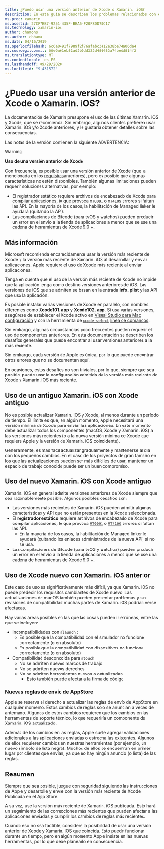 ```yaml
---
title: ¿Puedo usar una versión anterior de Xcode o Xamarin. iOS?
description: En esta guía se describen los problemas relacionados con el uso de versiones anteriores de Xamarin. iOS o Xcode (que la versión estable actual).
ms.prod: xamarin
ms.assetid: 27CF7EB7-9251-435F-BEA5-F20F8DD7DC17
ms.technology: xamarin-ios
author: chamons
ms.author: chhamo
ms.date: 04/16/2019
ms.openlocfilehash: 6c6a0491f7989f2f76afabc3412e38be74a06da4
ms.sourcegitcommit: 00e6a61eb82ad5b0dd323d48d483a74bedd814f2
ms.translationtype: MT
ms.contentlocale: es-ES
ms.lasthandoff: 09/29/2020
ms.locfileid: "91431572"
---
```

# <a name="can-i-use-an-older-version-of-xcode-or-xamarinios"></a>¿Puedo usar una versión anterior de Xcode o Xamarin. iOS?

La documentación de Xamarin presupone el uso de las últimas Xamarin. iOS y Xcode, que se recomienda. Sin embargo, algunos clientes prefieren usar Xamarin. iOS y/o Xcode anteriores, y le gustaría obtener detalles sobre las consecuencias.

Las notas de la versión contienen la siguiente ADVERTENCIA:

> [!WARNING]
> **Uso de una versión anterior de Xcode**
>
> Con frecuencia, es posible usar una versión anterior de Xcode (que la mencionada en los [requisitos](/xamarin/ios/release-notes/12/12.8#requirements)anteriores), pero es posible que algunas características no estén disponibles. También algunas limitaciones pueden requerir soluciones alternativas, por ejemplo:
>
> - El registrador estático requiere archivos de encabezado de Xcode para compilar aplicaciones, lo que provoca [`MT0091`](../mtouch-errors.md#MT0091) o [`MT4109`](../mtouch-errors.md#MT4109) errores si faltan las API. En la mayoría de los casos, la habilitación de Managed linker le ayudará (quitando la API).
> - Las compilaciones de Bitcode (para tvOS y watchos) pueden producir un error en el envío a la tienda de aplicaciones a menos que se use una cadena de herramientas de Xcode 9.0 +.

## <a name="further-information"></a>Más información

Microsoft recomienda encarecidamente usar la versión más reciente de Xcode y la versión más reciente de Xamarin. iOS al desarrollar y enviar aplicaciones. Apple requiere el uso de Xcode más reciente al enviar aplicaciones.

Tenga en cuenta que el uso de la versión más reciente de Xcode no impide que la aplicación tenga como destino versiones anteriores de iOS. Las versiones de iOS que se admiten se basan en la entrada **info. plist** y las API que usa la aplicación.

Es posible instalar varias versiones de Xcode en paralelo, con nombres diferentes como **Xcode101. app** y **Xcode102. app**. Si usa varias versiones, asegúrese de establecer el Xcode activo en [Visual Studio para Mac configuración](~/ios/troubleshooting/questions/ios-sdk.md) y con la herramienta de [`xcode-select`](https://developer.apple.com/library/archive/technotes/tn2339/_index.html#//apple_ref/doc/uid/DTS40014588-CH1-HOW_DO_I_SELECT_THE_DEFAULT_VERSION_OF_XCODE_TO_USE_FOR_MY_COMMAND_LINE_TOOLS_) [línea de comandos](https://developer.apple.com/library/archive/technotes/tn2339/_index.html#//apple_ref/doc/uid/DTS40014588-CH1-HOW_DO_I_SELECT_THE_DEFAULT_VERSION_OF_XCODE_TO_USE_FOR_MY_COMMAND_LINE_TOOLS_).

Sin embargo, algunas circunstancias poco frecuentes pueden requerir el uso de componentes anteriores. En esta documentación se describen los desafíos generales que puede encontrar al usar versiones anteriores a la más reciente.

Sin embargo, cada versión de Apple es única, por lo que puede encontrar otros errores que no se documentan aquí.

En ocasiones, estos desafíos no son triviales, por lo que, siempre que sea posible, puede usar la configuración admitida de la versión más reciente de Xcode y Xamarin. iOS más reciente.

## <a name="use-of-an-old-xamarinios-with-an-old-xcode"></a>Uso de un antiguo Xamarin. iOS con Xcode antiguo

No es posible actualizar Xamarin. iOS y Xcode, al menos durante un período de tiempo. El límite es que, en algún momento, Apple necesitará una versión mínima de Xcode para enviar las aplicaciones. En este momento debe actualizar todos los componentes (macOS, Xcode y Xamarin. iOS) a las versiones más recientes (o a la nueva versión mínima de Xcode que requiere Apple y la versión de Xamarin. iOS coincidente).

Generalmente, es más fácil actualizar gradualmente y mantenerse al día con los pequeños cambios. En el caso de los proyectos de gran tamaño en los que las actualizaciones pueden ser más difíciles de usar, mantener un espacio de trabajo conocido puede ser un buen compromiso.

## <a name="use-of-new-xamarinios-with-older-xcode"></a>Uso del nuevo Xamarin. iOS con Xcode antiguo

Xamarin. iOS en general admite versiones anteriores de Xcode siempre que sea razonablemente posible. Algunos posibles desafíos son:

- Las versiones más recientes de Xamarin. iOS pueden admitir algunas características y API que no están presentes en la Xcode seleccionada. 
- El **registrador estático** requiere archivos de encabezado de Xcode para compilar aplicaciones, lo que provoca [`MT0091`](~/ios/troubleshooting/mtouch-errors.md#MT0091) o [`MT4109`](~/ios/troubleshooting/mtouch-errors.md#MT4109) errores si faltan las API.
  - En la mayoría de los casos, la habilitación de Managed linker le ayudará (quitando los enlaces administrados de la nueva API) si no se usa.
- Las compilaciones de Bitcode (para tvOS y watchos) pueden producir un error en el envío a la tienda de aplicaciones a menos que se use una cadena de herramientas de Xcode 9.0 +.

## <a name="use-of-new-xcode-with-older-xamarinios"></a>Uso de Xcode nuevo con Xamarin. iOS anterior

Este caso de uso es significativamente más difícil, ya que Xamarin. iOS no puede predecir los requisitos cambiantes de Xcode nuevo. Las actualizaciones de macOS también pueden presentar problemas y sin revisiones de compatibilidad muchas partes de Xamarin. iOS podrían verse afectadas. 

Hay varias áreas posibles en las que las cosas pueden ir erróneas, entre las que se incluyen:

- Incompatibilidades con `mlaunch` :
  - Es posible que la compatibilidad con el simulador no funcione correctamente (o en absoluto)
  - Es posible que la compatibilidad con dispositivos no funcione correctamente (o en absoluto)
- Compatibilidad desconocida para `mtouch` 
  - No se admiten nuevos marcos de trabajo
  - No se admiten nuevos derechos
  - No se admiten herramientas nuevas o actualizadas
    - Esto también puede afectar a la firma de código

### <a name="new-appstore-submission-rules"></a>Nuevas reglas de envío de AppStore

Apple se reserva el derecho a actualizar las reglas de envío de AppStore en cualquier momento. Estos cambios de reglas solo se anuncian a veces de antemano. Algunos de estos cambios requieren que los cambios en las herramientas de soporte técnico, lo que requeriría un componente de Xamarin. iOS actualizado.

Además de los cambios en las reglas, Apple suele agregar validaciones adicionales a las aplicaciones enviadas o estrecha las existentes. Algunos de ellos requieren cambios en nuestras herramientas (por ejemplo, un nuevo símbolo de lista negra). Muchos de ellos se encuentran en primer lugar por clientes que envían, ya que no hay ningún anuncio (o lista) de las reglas.

## <a name="summary"></a>Resumen

Siempre que sea posible, juegue con seguridad siguiendo las instrucciones de Apple y desarrolle y envíe con la versión más reciente de Xcode Publicada en el App Store.

A su vez, use la versión más reciente de Xamarin. iOS publicada. Esto hará un seguimiento de las correcciones más recientes que pueden afectar a las aplicaciones enviadas y cumplir los cambios de reglas más recientes.

Cuando eso no sea factible, considere la posibilidad de usar una versión anterior de Xcode y Xamarin. iOS que coincida. Esto puede funcionar durante un tiempo, pero en algún momento Apple insiste en las nuevas herramientas, por lo que debe planearlo en consecuencia.